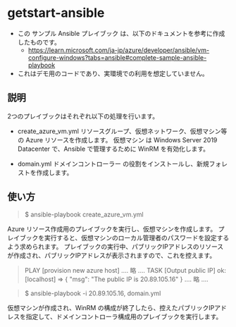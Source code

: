 # getstart-ansible
- この サンプル Ansible プレイブック は、以下のドキュメントを参考に作成したものです。
  - https://learn.microsoft.com/ja-jp/azure/developer/ansible/vm-configure-windows?tabs=ansible#complete-sample-ansible-playbook
- これはデモ用のコードであり、実環境での利用を想定していません。


## 説明
2つのプレイブックはそれぞれ以下の処理を行います。

- create_azure_vm.yml
リソースグループ、仮想ネットワーク、仮想マシン等 の Azure リソースを作成します。
仮想マシン は Windows Server 2019 Datacenter で、Ansible で管理するために WinRM を有効化します。

- domain.yml
ドメインコントローラー の役割をインストールし、新規フォレストを作成します。


## 使い方
> $ ansible-playbook create_azure_vm.yml

Azure リソース作成用のプレイブックを実行し、仮想マシンを作成します。
プレイブックを実行すると、仮想マシンのローカル管理者のパスワードを設定するよう求められます。
プレイブックの実行中、パブリックIPアドレスのリソースが作成され、パブリックIPアドレスが表示されますので、これを控えます。

> PLAY [provision new azure host]
> .... 略 ....
> TASK [Output public IP]
> ok: [localhost] => {
>   "msg": "The public IP is 20.89.105.16"
> }
> .... 略 ....

> $ ansible-playbook -i 20.89.105.16, domain.yml

仮想マシンが作成され、WinRM の構成が終了したら、控えたパブリックIPアドレスを指定して、ドメインコントローラ構成用のプレイブックを実行します。

